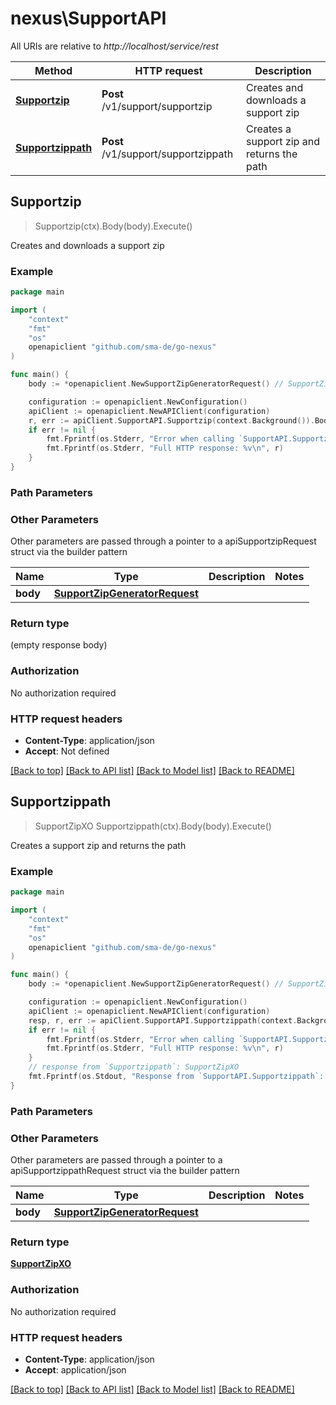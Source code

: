 # nexus\SupportAPI

All URIs are relative to *http://localhost/service/rest*

Method | HTTP request | Description
------------- | ------------- | -------------
[**Supportzip**](SupportAPI.md#Supportzip) | **Post** /v1/support/supportzip | Creates and downloads a support zip
[**Supportzippath**](SupportAPI.md#Supportzippath) | **Post** /v1/support/supportzippath | Creates a support zip and returns the path



## Supportzip

> Supportzip(ctx).Body(body).Execute()

Creates and downloads a support zip

### Example

```go
package main

import (
	"context"
	"fmt"
	"os"
	openapiclient "github.com/sma-de/go-nexus"
)

func main() {
	body := *openapiclient.NewSupportZipGeneratorRequest() // SupportZipGeneratorRequest |  (optional)

	configuration := openapiclient.NewConfiguration()
	apiClient := openapiclient.NewAPIClient(configuration)
	r, err := apiClient.SupportAPI.Supportzip(context.Background()).Body(body).Execute()
	if err != nil {
		fmt.Fprintf(os.Stderr, "Error when calling `SupportAPI.Supportzip``: %v\n", err)
		fmt.Fprintf(os.Stderr, "Full HTTP response: %v\n", r)
	}
}
```

### Path Parameters



### Other Parameters

Other parameters are passed through a pointer to a apiSupportzipRequest struct via the builder pattern


Name | Type | Description  | Notes
------------- | ------------- | ------------- | -------------
 **body** | [**SupportZipGeneratorRequest**](SupportZipGeneratorRequest.md) |  | 

### Return type

 (empty response body)

### Authorization

No authorization required

### HTTP request headers

- **Content-Type**: application/json
- **Accept**: Not defined

[[Back to top]](#) [[Back to API list]](../README.md#documentation-for-api-endpoints)
[[Back to Model list]](../README.md#documentation-for-models)
[[Back to README]](../README.md)


## Supportzippath

> SupportZipXO Supportzippath(ctx).Body(body).Execute()

Creates a support zip and returns the path

### Example

```go
package main

import (
	"context"
	"fmt"
	"os"
	openapiclient "github.com/sma-de/go-nexus"
)

func main() {
	body := *openapiclient.NewSupportZipGeneratorRequest() // SupportZipGeneratorRequest |  (optional)

	configuration := openapiclient.NewConfiguration()
	apiClient := openapiclient.NewAPIClient(configuration)
	resp, r, err := apiClient.SupportAPI.Supportzippath(context.Background()).Body(body).Execute()
	if err != nil {
		fmt.Fprintf(os.Stderr, "Error when calling `SupportAPI.Supportzippath``: %v\n", err)
		fmt.Fprintf(os.Stderr, "Full HTTP response: %v\n", r)
	}
	// response from `Supportzippath`: SupportZipXO
	fmt.Fprintf(os.Stdout, "Response from `SupportAPI.Supportzippath`: %v\n", resp)
}
```

### Path Parameters



### Other Parameters

Other parameters are passed through a pointer to a apiSupportzippathRequest struct via the builder pattern


Name | Type | Description  | Notes
------------- | ------------- | ------------- | -------------
 **body** | [**SupportZipGeneratorRequest**](SupportZipGeneratorRequest.md) |  | 

### Return type

[**SupportZipXO**](SupportZipXO.md)

### Authorization

No authorization required

### HTTP request headers

- **Content-Type**: application/json
- **Accept**: application/json

[[Back to top]](#) [[Back to API list]](../README.md#documentation-for-api-endpoints)
[[Back to Model list]](../README.md#documentation-for-models)
[[Back to README]](../README.md)

